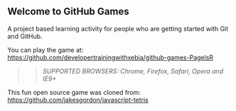 ## Welcome to GitHub Games

A project based learning activity for people who are getting started with Git and GitHub.

You can play the game at: https://github.com/developertrainingwithxebia/github-games-PagelsR 

>> _*SUPPORTED BROWSERS*: Chrome, Firefox, Safari, Opera and IE9+_

This fun open source game was cloned from: https://github.com/jakesgordon/javascript-tetris
